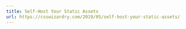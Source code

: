 ```yaml
---
title: Self-Host Your Static Assets
url: https://csswizardry.com/2019/05/self-host-your-static-assets/
---
```

